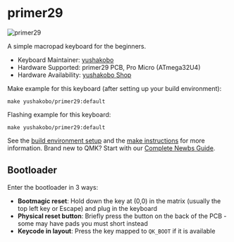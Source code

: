 # primer29

![primer29](https://i.imgur.com/EhQxZ4Rh.jpeg)

A simple macropad keyboard for the beginners.

* Keyboard Maintainer: [yushakobo](https://github.com/yushakobo)
* Hardware Supported: primer29 PCB, Pro Micro (ATmega32U4)
* Hardware Availability: [yushakobo Shop](https://yushakobo.jp/shop/primer29/)

Make example for this keyboard (after setting up your build environment):

    make yushakobo/primer29:default

Flashing example for this keyboard:

    make yushakobo/primer29:default

See the [build environment setup](https://docs.qmk.fm/#/getting_started_build_tools) and the [make instructions](https://docs.qmk.fm/#/getting_started_make_guide) for more information. Brand new to QMK? Start with our [Complete Newbs Guide](https://docs.qmk.fm/#/newbs).

## Bootloader

Enter the bootloader in 3 ways:

* **Bootmagic reset**: Hold down the key at (0,0) in the matrix (usually the top left key or Escape) and plug in the keyboard
* **Physical reset button**: Briefly press the button on the back of the PCB - some may have pads you must short instead
* **Keycode in layout**: Press the key mapped to `QK_BOOT` if it is available
